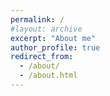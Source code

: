 ```yaml
---
permalink: /
#layout: archive
excerpt: "About me"
author_profile: true
redirect_from:
  - /about/
  - /about.html
---
```


<p align="center">
  <img src="https://aaayushg.github.io/images/aayu1.jpeg?raw=true" alt="Photo" style="width: 600px;/> 
</p>

I'm a PhD candidate in Computational Chemistry at University of Illinois at Chicago. 

* Research interests involve integration of machine learning with next- generation quantum and classical molecular modeling. Versatile skills in computer programming, data science, and building Linux servers and GPUs. Strong experience in developing computational methods for drug discovery and sampling protein structures. Entrepreneurial plus independent research skills from framing new ideas, building prototypes to documenting in peer-reviewed journals. Track record of first-author publications in peer-reviewer journals. Passionate about learning and implementing novel and challenging techniques that are advancing the science.

When not researching, I am a self proclaimed chef, loves to fusecook different cuisines. In sports, I play Badminton and a frequent Marathon runner. A Poker Champ (Winner @ Schrodinger Poker Night)

**Awards & Activities:**
* Recipient of Chancellor's Student Service and Leadership Award at UIC (Apr’20).
* Best TA Award for General Chemistry II Discussion & Lab (CHEM124/125) (May’18) 
* Received “GSC Travel Award” and “Student Presenter Award” at UIC (2017) 
* Organized “Chicago Biophysical Networking Event” at UIC on (Sep’19)
* Active mentor at Science Club by Northwestern University.
* Panellist at the event “Graduate School Reality Check” at ACS meeting at San Francisco.
* Shortlisted among the invitees to attend “Indian Science Academies Workshop” BIT-Mesra, Deoghar. 
* Awarded 5top100 scholarship to work at MIPT, Moscow, Russia. (% intake : 5)
* Awarded Indian Academies of Sciences - Summer Research Fellowship. (% intake : 2 )
* Diploma in Computer Application (DCA) from Public University, India with A+ grade.
* Presented topic “Darwin Awards” at IGNITE (20 slides in 5 mins)
* Invited speaker at Freshers event at ICT.
